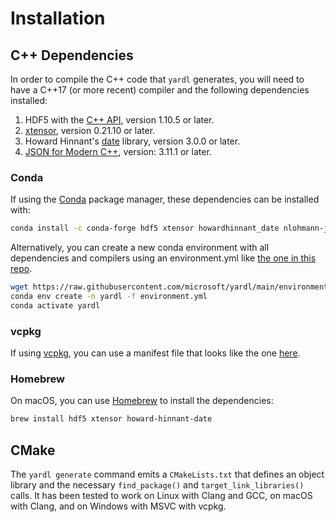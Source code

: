 # Installation

<!--@include: ../parts/installation-core.md-->

## C++ Dependencies

In order to compile the C++ code that `yardl` generates, you will need to have a
C++17 (or more recent) compiler and the following dependencies installed:

1. HDF5 with the [C++ API](https://support.hdfgroup.org/HDF5/doc/cpplus_RM/),
   version 1.10.5 or later.
2. [xtensor](https://xtensor.readthedocs.io/en/latest/), version 0.21.10 or
   later.
3. Howard Hinnant's [date](https://howardhinnant.github.io/date/date.html)
   library, version 3.0.0 or later.
4. [JSON for Modern C++](https://github.com/nlohmann/json), version: 3.11.1 or
   later.

### Conda

If using the [Conda](https://docs.conda.io/en/latest/) package manager, these
dependencies can be installed with:

``` bash
conda install -c conda-forge hdf5 xtensor howardhinnant_date nlohmann-json
```

Alternatively, you can create a new conda environment with all dependencies and
compilers using an environment.yml like [the one in this
repo](https://github.com/microsoft/yardl/blob/main/environment.yml).

```bash
wget https://raw.githubusercontent.com/microsoft/yardl/main/environment.yml
conda env create -n yardl -f environment.yml
conda activate yardl
```

### vcpkg

If using [vcpkg](https://vcpkg.io/en/index.html), you can use a manifest file
that looks like the one
[here](https://github.com/microsoft/yardl/blob/main/smoketest/cpp/vcpkg.json).

### Homebrew

On macOS, you can use [Homebrew](https://brew.sh/) to install the dependencies:

```bash
brew install hdf5 xtensor howard-hinnant-date
```

## CMake

The `yardl generate` command emits a `CMakeLists.txt` that defines an object
library and the necessary `find_package()` and `target_link_libraries()` calls.
It has been tested to work on Linux with Clang and GCC, on macOS with
Clang, and on Windows with MSVC with vcpkg.
